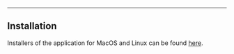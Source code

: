 ***

## Installation

Installers of the application for MacOS and Linux can be 
found [here](https://github.com/mbruno46/ToM/releases/latest).
